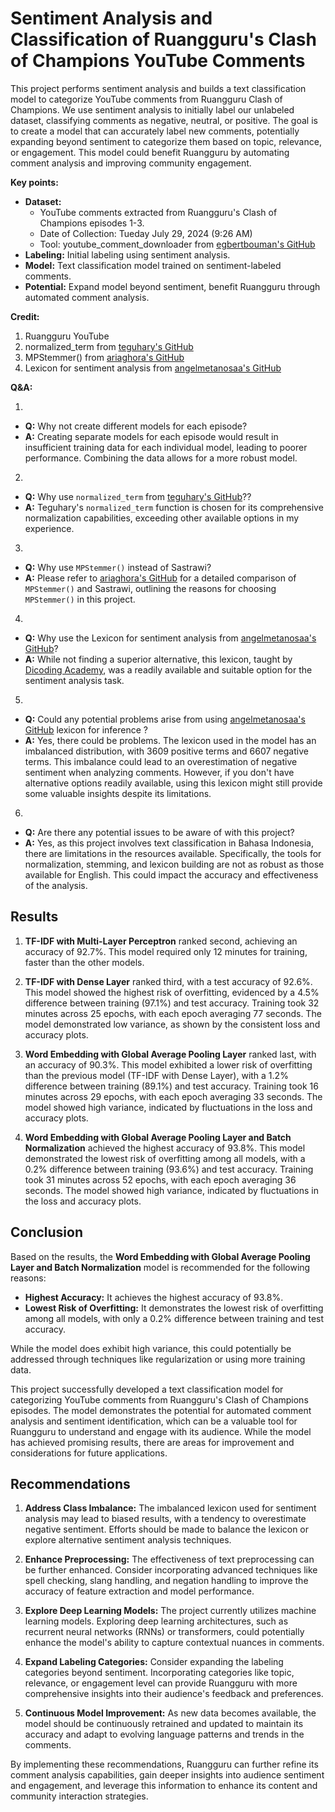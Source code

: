 # **Sentiment Analysis and Classification of Ruangguru's Clash of Champions YouTube Comments**

This project performs sentiment analysis and builds a text classification model to categorize YouTube comments from Ruangguru Clash of Champions. We use sentiment analysis to initially label our unlabeled dataset, classifying comments as negative, neutral, or positive. The goal is to create a model that can accurately label new comments, potentially expanding beyond sentiment to categorize them based on topic, relevance, or engagement. This model could benefit Ruangguru by automating comment analysis and improving community engagement.

**Key points:**

* **Dataset:**
  - YouTube comments extracted from Ruangguru's Clash of Champions episodes 1-3.
  - Date of Collection: Tueday July 29, 2024 (9:26 AM)
  - Tool: youtube_comment_downloader from [egbertbouman's GitHub](https://github.com/egbertbouman)
* **Labeling:** Initial labeling using sentiment analysis.
* **Model:** Text classification model trained on sentiment-labeled comments.
* **Potential:** Expand model beyond sentiment, benefit Ruangguru through automated comment analysis.

**Credit:**

1. Ruangguru YouTube
2. normalized_term from [teguhary's GitHub](https://github.com/teguhary)
3. MPStemmer() from [ariaghora's GitHub](https://github.com/ariaghora)
4. Lexicon for sentiment analysis from [angelmetanosaa's GitHub](https://github.com/angelmetanosaa)

**Q&A:**

1.
- **Q:** Why not create different models for each episode?
- **A:** Creating separate models for each episode would result in insufficient training data for each individual model, leading to poorer performance. Combining the data allows for a more robust model.
2.
- **Q:** Why use `normalized_term` from [teguhary's GitHub](https://github.com/teguhary)??
- **A:** Teguhary's `normalized_term` function is chosen for its comprehensive normalization capabilities, exceeding other available options in my experience.
3.
- **Q:** Why use `MPStemmer()` instead of Sastrawi?
- **A:** Please refer to [ariaghora's GitHub](https://github.com/ariaghora) for a detailed comparison of `MPStemmer()` and Sastrawi, outlining the reasons for choosing `MPStemmer()` in this project.
4.
- **Q:** Why use the Lexicon for sentiment analysis from [angelmetanosaa's GitHub](https://github.com/angelmetanosaa)?
- **A:** While not finding a superior alternative, this lexicon, taught by [Dicoding Academy](https://www.dicoding.com/), was a readily available and suitable option for the sentiment analysis task.
5.
- **Q:** Could any potential problems arise from using [angelmetanosaa's GitHub](https://github.com/angelmetanosaa) lexicon for inference ?
- **A:** Yes, there could be problems. The lexicon used in the model has an imbalanced distribution, with 3609 positive terms and 6607 negative terms. This imbalance could lead to an overestimation of negative sentiment when analyzing comments. However, if you don't have alternative options readily available, using this lexicon might still provide some valuable insights despite its limitations.
6.
- **Q:** Are there any potential issues to be aware of with this project?
- **A:** Yes, as this project involves text classification in Bahasa Indonesia, there are limitations in the resources available. Specifically, the tools for normalization, stemming, and lexicon building are not as robust as those available for English. This could impact the accuracy and effectiveness of the analysis.

## **Results**

1. **TF-IDF with Multi-Layer Perceptron** ranked second, achieving an accuracy of 92.7%. This model required only 12 minutes for training, faster than the other models.

2. **TF-IDF with Dense Layer** ranked third, with a test accuracy of 92.6%. This model showed the highest risk of overfitting, evidenced by a 4.5% difference between training (97.1%) and test accuracy. Training took 32 minutes across 25 epochs, with each epoch averaging 77 seconds.  The model demonstrated low variance, as shown by the consistent loss and accuracy plots.

3. **Word Embedding with Global Average Pooling Layer** ranked last, with an accuracy of 90.3%. This model exhibited a lower risk of overfitting than the previous model (TF-IDF with Dense Layer), with a 1.2% difference between training (89.1%) and test accuracy. Training took 16 minutes across 29 epochs, with each epoch averaging 33 seconds. The model showed high variance, indicated by fluctuations in the loss and accuracy plots.

4. **Word Embedding with Global Average Pooling Layer and Batch Normalization** achieved the highest accuracy of 93.8%. This model demonstrated the lowest risk of overfitting among all models, with a 0.2% difference between training (93.6%) and test accuracy. Training took 31 minutes across 52 epochs, with each epoch averaging 36 seconds. The model showed high variance, indicated by fluctuations in the loss and accuracy plots.

## **Conclusion**

Based on the results, the **Word Embedding with Global Average Pooling Layer and Batch Normalization** model is recommended for the following reasons:

* **Highest Accuracy:** It achieves the highest accuracy of 93.8%.
* **Lowest Risk of Overfitting:** It demonstrates the lowest risk of overfitting among all models, with only a 0.2% difference between training and test accuracy.

While the model does exhibit high variance, this could potentially be addressed through techniques like regularization or using more training data.

This project successfully developed a text classification model for categorizing YouTube comments from Ruangguru's Clash of Champions episodes. The model demonstrates the potential for automated comment analysis and sentiment identification, which can be a valuable tool for Ruangguru to understand and engage with its audience. While the model has achieved promising results, there are areas for improvement and considerations for future applications.

## **Recommendations**

1. **Address Class Imbalance:** The imbalanced lexicon used for sentiment analysis may lead to biased results, with a tendency to overestimate negative sentiment. Efforts should be made to balance the lexicon or explore alternative sentiment analysis techniques.

2. **Enhance Preprocessing:** The effectiveness of text preprocessing can be further enhanced. Consider incorporating advanced techniques like spell checking, slang handling, and negation handling to improve the accuracy of feature extraction and model performance.

3. **Explore Deep Learning Models:** The project currently utilizes machine learning models. Exploring deep learning architectures, such as recurrent neural networks (RNNs) or transformers, could potentially enhance the model's ability to capture contextual nuances in comments.

4. **Expand Labeling Categories:** Consider expanding the labeling categories beyond sentiment. Incorporating categories like topic, relevance, or engagement level can provide Ruangguru with more comprehensive insights into their audience's feedback and preferences.

5. **Continuous Model Improvement:** As new data becomes available, the model should be continuously retrained and updated to maintain its accuracy and adapt to evolving language patterns and trends in the comments.

By implementing these recommendations, Ruangguru can further refine its comment analysis capabilities, gain deeper insights into audience sentiment and engagement, and leverage this information to enhance its content and community interaction strategies.
